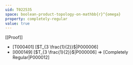 ```yaml
---
uid: T022535
space: boolean-product-topology-on-mathbb{r}^{omega}
property: completely-regular
value: true
---
```

[[Proof]]

* [T000401] [$T_{3 \frac{1}{2}}$|P000006]
* [I000149] [$T_{3 \frac{1}{2}}$|P000006] => [Completely Regular|P000012]

